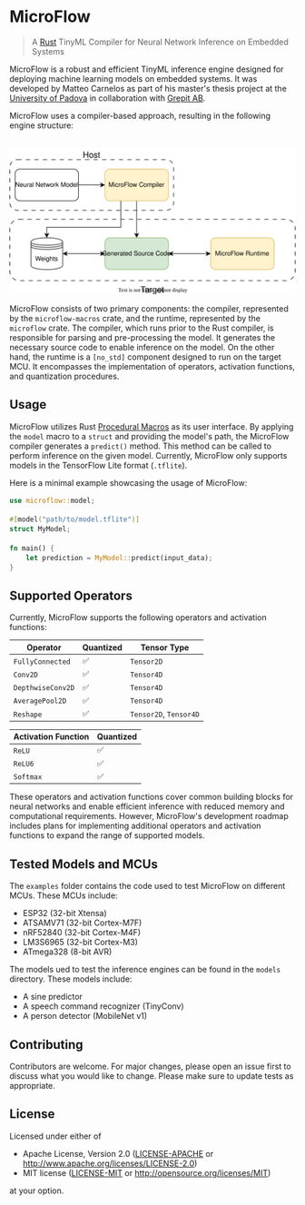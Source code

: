 # MicroFlow
> A [Rust](https://www.rust-lang.org) TinyML Compiler for Neural Network Inference on Embedded Systems


MicroFlow is a robust and efficient TinyML inference engine designed for deploying machine learning models on embedded systems.
It was developed by Matteo Carnelos as part of his master's thesis project at the [University of Padova](https://www.unipd.it) in collaboration with [Grepit AB](https://www.grepit.se).

MicroFlow uses a compiler-based approach, resulting in the following engine structure:

<p style="text-align: center;">
  <br/>
  <img src="res/structure-overview.svg" alt="structure-overview">
</p>

MicroFlow consists of two primary components: the compiler, represented by the `microflow-macros` crate, and the runtime, represented by the `microflow` crate.
The compiler, which runs prior to the Rust compiler, is responsible for parsing and pre-processing the model.
It generates the necessary source code to enable inference on the model.
On the other hand, the runtime is a `[no_std]` component designed to run on the target MCU.
It encompasses the implementation of operators, activation functions, and quantization procedures.

## Usage

MicroFlow utilizes Rust [Procedural Macros](https://doc.rust-lang.org/reference/procedural-macros.html) as its user interface.
By applying the `model` macro to a `struct` and providing the model's path, the MicroFlow compiler generates a `predict()` method.
This method can be called to perform inference on the given model.
Currently, MicroFlow only supports models in the TensorFlow Lite format (`.tflite`).

Here is a minimal example showcasing the usage of MicroFlow:

```rust ignore
use microflow::model;

#[model("path/to/model.tflite")]
struct MyModel;

fn main() {
    let prediction = MyModel::predict(input_data);
}
```

## Supported Operators

Currently, MicroFlow supports the following operators and activation functions:

| Operator          | Quantized | Tensor Type            |
|-------------------|-----------|------------------------|
| `FullyConnected`  | ✅         | `Tensor2D`             |
| `Conv2D`          | ✅         | `Tensor4D`             |
| `DepthwiseConv2D` | ✅         | `Tensor4D`             |
| `AveragePool2D`   | ✅         | `Tensor4D`             |
| `Reshape`         | ✅         | `Tensor2D`, `Tensor4D` |

| Activation Function | Quantized |
|---------------------|-----------|
| `ReLU`              | ✅         |
| `ReLU6`             | ✅         |
| `Softmax`           | ✅         |

These operators and activation functions cover common building blocks for neural networks and enable efficient inference with reduced memory and computational requirements.
However, MicroFlow's development roadmap includes plans for implementing additional operators and activation functions to expand the range of supported models.

## Tested Models and MCUs

The `examples` folder contains the code used to test MicroFlow on different MCUs.
These MCUs include:

- ESP32 (32-bit Xtensa)
- ATSAMV71 (32-bit Cortex-M7F)
- nRF52840 (32-bit Cortex-M4F)
- LM3S6965 (32-bit Cortex-M3)
- ATmega328 (8-bit AVR)

The models ued to test the inference engines can be found in the `models` directory.
These models include:

- A sine predictor
- A speech command recognizer (TinyConv)
- A person detector (MobileNet v1)

## Contributing

Contributors are welcome.
For major changes, please open an issue first to discuss what you would like to change.
Please make sure to update tests as appropriate.

## License

Licensed under either of

* Apache License, Version 2.0 ([LICENSE-APACHE](LICENSE-APACHE) or <http://www.apache.org/licenses/LICENSE-2.0>)
* MIT license ([LICENSE-MIT](LICENSE-MIT) or <http://opensource.org/licenses/MIT>)

at your option.
